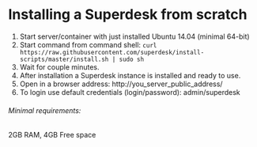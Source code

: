 # Installing a Superdesk from scratch

1. Start server/container with just installed Ubuntu 14.04 (minimal 64-bit)
2. Start command from command shell:
```curl https://raw.githubusercontent.com/superdesk/install-scripts/master/install.sh | sudo sh```
3. Wait for couple minutes.
4. After installation a Superdesk instance is installed and ready to use.
5. Open in a browser address: http://you_server_public_address/
6. To login use default credentials (login/password): admin/superdesk

###### Minimal requirements:
2GB RAM, 4GB Free space
